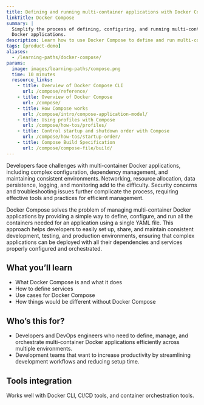 ```yaml
---
title: Defining and running multi-container applications with Docker Compose
linkTitle: Docker Compose
summary: |
  Simplify the process of defining, configuring, and running multi-container
  Docker applications.
description: Learn how to use Docker Compose to define and run multi-container Docker applications.
tags: [product-demo]
aliases:
  - /learning-paths/docker-compose/
params:
  image: images/learning-paths/compose.png
  time: 10 minutes
  resource_links:
    - title: Overview of Docker Compose CLI
      url: /compose/reference/
    - title: Overview of Docker Compose
      url: /compose/
    - title: How Compose works
      url: /compose/intro/compose-application-model/
    - title: Using profiles with Compose
      url: /compose/how-tos/profiles/
    - title: Control startup and shutdown order with Compose
      url: /compose/how-tos/startup-order/
    - title: Compose Build Specification
      url: /compose/compose-file/build/
---
```


Developers face challenges with multi-container Docker applications, including
complex configuration, dependency management, and maintaining consistent
environments. Networking, resource allocation, data persistence, logging, and
monitoring add to the difficulty. Security concerns and troubleshooting issues
further complicate the process, requiring effective tools and practices for
efficient management.

Docker Compose solves the problem of managing multi-container Docker
applications by providing a simple way to define, configure, and run all the
containers needed for an application using a single YAML file. This approach
helps developers to easily set up, share, and maintain consistent development,
testing, and production environments, ensuring that complex applications can be
deployed with all their dependencies and services properly configured and
orchestrated.

## What you’ll learn

- What Docker Compose is and what it does
- How to define services
- Use cases for Docker Compose
- How things would be different without Docker Compose

## Who’s this for?

- Developers and DevOps engineers who need to define, manage, and orchestrate
  multi-container Docker applications efficiently across multiple environments.
- Development teams that want to increase productivity by streamlining
  development workflows and reducing setup time.

## Tools integration

Works well with Docker CLI, CI/CD tools, and container orchestration tools.

<div id="compose-lp-survey-anchor"></div>
